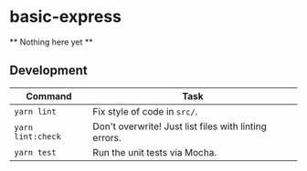 basic-express
=========================
** Nothing here yet **

## Development

| Command            | Task                                                  |
| ------------------ | ---------------------------------------------------   |
| `yarn lint`        | Fix style of code in `src/`.                          |
| `yarn lint:check`  | Don't overwrite! Just list files with linting errors. |
| `yarn test`        | Run the unit tests via Mocha.                       |
